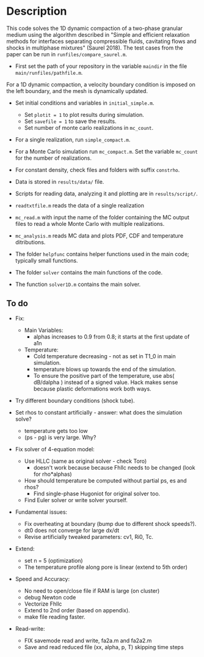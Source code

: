 
# Description #
This code solves the 1D dynamic compaction of a two-phase granular medium using the algorithm described in "Simple and efficient relaxation methods for interfaces separating compressible fluids, cavitating flows and shocks in multiphase mixtures" (Saurel 2018). The test cases from the paper can be run in `runfiles/compare_saurel.m`.

- First set the path of your repository in the variable `maindir` in the file `main/runfiles/pathfile.m`.

For a 1D dynamic compaction, a velocity boundary condition is imposed on the left boundary, and the mesh is dynamically updated. 
* Set initial conditions and variables in `initial_simple.m`.
	- Set `plotit = 1` to plot results during simulation.
	- Set `savefile = 1` to save the results.
	- Set number of monte carlo realizations in `mc_count`.

* For a single realization, run `simple_compact.m`.
* For a Monte Carlo simulation run `mc_compact.m`. Set the variable `mc_count` for the number of realizations. 
* For constant density, check files and folders with suffix `constrho`.

- Data is stored in `results/data/` file. 
- Scripts for reading data, analyzing it and plotting are in `results/script/`. 
- `readtxtfile.m` reads the data of a single realization
- `mc_read.m` with input the name of the folder containing the MC output files to read a whole Monte Carlo with multiple realizations.
- `mc_analysis.m` reads MC data and plots PDF, CDF and temperature ditributions.

- The folder `helpfunc` contains helper functions used in the main code; typically small functions.
- The folder `solver` contains the main functions of the code.
- The function `solver1D.m` contains the main solver.

## To do ##

- Fix:
	- Main Variables:
		- alphas increases to 0.9 from 0.8; it starts at the first update of a1n
	- Temperature:
		- Cold temperature decreasing - not as set in T1\_0 in main simulation.
		- temperature blows up towards the end of the simulation.
		- To ensure the positive part of the temperature, use abs( dB/dalpha ) instead of a signed value. Hack makes sense because plastic deformations work both ways.

- Try different boundary conditions (shock tube).

- Set rhos to constant artificially - answer: what does the simulation solve?
	- temperature gets too low
	- (ps - pg) is very large. Why?

- Fix solver of 4-equation model:
	- Use HLLC (same as original solver - check Toro)
		- doesn't work because because Fhllc needs to be changed (look for rho\*alphas)
	- How should temperature be computed without partial ps, es and rhos?
		- Find single-phase Hugoniot for original solver too.
	- Find Euler solver or write solver yourself. 


* Fundamental issues:
	- Fix overheating at boundary (bump due to different shock speeds?).
	- dt0 does not converge for large dx/dt
	- Revise artificially tweaked parameters: cv1, Ri0, Tc.

* Extend:
	- set n = 5 (optimization)
	- The temperature profile along pore is linear (extend to 5th order)

* Speed and Accuracy:
	- No need to open/close file if RAM is large (on cluster)
	- debug Newton code
	- Vectorize Fhllc
	- Extend to 2nd order (based on appendix).
	- make file reading faster.

* Read-write:
	- FIX savemode read and write, fa2a.m and fa2a2.m
	- Save and read reduced file (xx, alpha, p, T) skipping time steps
